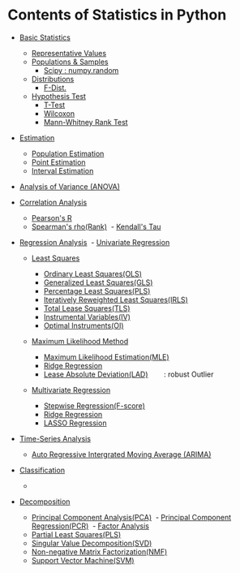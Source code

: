 # Contents of Statistics in Python

* [Basic Statistics]()
  * [Representative Values]()
  * [Populations & Samples]()
    - [Scipy : numpy.random](https://docs.scipy.org/doc/numpy/reference/routines.random.html)
  * [Distributions]()
    - [F-Dist.]()
  * [Hypothesis Test]()
    - [T-Test]()
    - [Wilcoxon]()
    - [Mann-Whitney Rank Test]()

* [Estimation]()
  - [Population Estimation]()
  - [Point Estimation]()
  - [Interval Estimation]()
* [Analysis of Variance (ANOVA)]()
* [Correlation Analysis]()
  - [Pearson's R]()
  - [Spearman's rho(Rank)]()
  - [Kendall's Tau]()
* [Regression Analysis]()
  - [Univariate Regression]()
    - [Least Squares]()
      - [Ordinary Least Squares(OLS)]()
      - [Generalized Least Squares(GLS)]()
      - [Percentage Least Squares(PLS)]()
      - [Iteratively Reweighted Least Squares(IRLS)]()
      - [Total Lease Squares(TLS)]()
      - [Instrumental Variables(IV)]()
      - [Optimal Instruments(OI)]()
    - [Maximum Likelihood Method]()
      - [Maximum Likelihood Estimation(MLE)]()
      - [Ridge Regression]()
      - [Lease Absolute Deviation(LAD)]()
        : robust Outlier
      
  - [Multivariate Regression]()
    - [Stepwise Regression(F-score)]()
    - [Ridge Regression]()
    - [LASSO Regression]()
* [Time-Series Analysis]()
  - [Auto Regressive Intergrated Moving Average (ARIMA)]()
* [Classification]()
  - []()
* [Decomposition]()
  - [Principal Component Analysis(PCA)]()
  - [Principal Component Regression(PCR)]()
  - [Factor Analysis]()
  - [Partial Least Squares(PLS)]()
  - [Singular Value Decomposition(SVD)]()
  - [Non-negative Matrix Factorization(NMF)]()
  - [Support Vector Machine(SVM)]()
  
